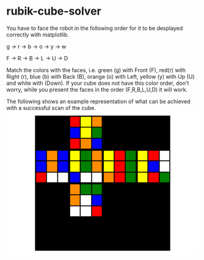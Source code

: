 # rubik-cube-solver
<p> You have to face the robot in the following order for it to be desplayed correctly with matplotlib. </p>
<p>g -> r -> b -> o -> y -> w </p>
<p>F -> R -> B -> L -> U -> D </p>



<p>Match the colors with the faces, i.e. green (g) with Front (F), red(r) with Right (r), blue (b) with Back (B), orange (o) with Left, yellow (y) with Up (U) and white with (Down). If your cube does not have this color order, don't worry, while you present the faces in the order (F,R,B,L,U,D) it will work.</p>

The following shows an example representation of what can be achieved with a successful scan of the cube. 
![Flat representation of the cube](Figure_ext.png)

